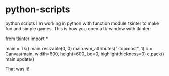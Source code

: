 # python-scripts
python scripts
I'm working in python with function module tkinter
to make fun and simple games.
This is how you open a tk-window with tkinter:

from tkinter import *

main = Tk()
main.resizable(0, 0)
main.wm_attributes("-topmost", 1)
c = Canvas(main, width=600, height=600, bd=0, highlightthickness=0)
c.pack()
main.update()

That was it!
